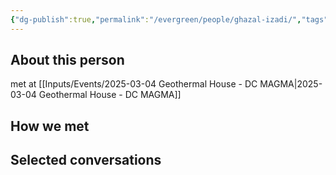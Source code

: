 ```yaml
---
{"dg-publish":true,"permalink":"/evergreen/people/ghazal-izadi/","tags":["people","geo_eco"]}
---
```


## About this person
met at [[Inputs/Events/2025-03-04 Geothermal House - DC MAGMA\|2025-03-04 Geothermal House - DC MAGMA]]

## How we met


## Selected conversations
